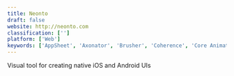 ```yaml
---
title: Neonto
draft: false 
website: http://neonto.com
classification: ['']
platform: ['Web']
keywords: ['AppSheet', 'Axonator', 'Brusher', 'Coherence', 'Core Animator', 'EachScape', 'Flutter by Google', 'Fuse', 'GoodBarber', 'Hermit', 'Microsoft PowerApps', 'Mobidonia', 'Neonto Sketch', 'SeattleClouds', 'Shoutem', 'Siberian CMS', 'iBuildApp']
---
```

Visual tool for creating native iOS and Android UIs